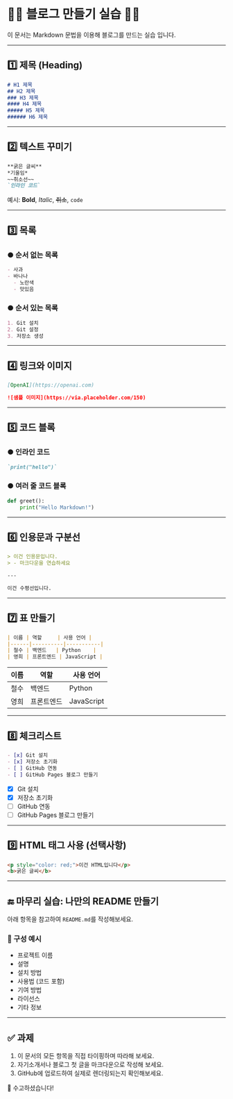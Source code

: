 
# 🧑‍💻 블로그 만들기 실습 🧑‍💻

이 문서는 Markdown 문법을 이용해 블로그를 만드는 실습 입니다.  


---

## 1️⃣ 제목 (Heading)

```markdown
# H1 제목
## H2 제목
### H3 제목
#### H4 제목
##### H5 제목
###### H6 제목
```

---

## 2️⃣ 텍스트 꾸미기

```markdown
**굵은 글씨**
*기울임*
~~취소선~~
`인라인 코드`
```

예시: **Bold**, *Italic*, ~~취소~~, `code`

---

## 3️⃣ 목록

### ● 순서 없는 목록

```markdown
- 사과
- 바나나
  - 노란색
  - 맛있음
```

### ● 순서 있는 목록

```markdown
1. Git 설치
2. Git 설정
3. 저장소 생성
```

---

## 4️⃣ 링크와 이미지

```markdown
[OpenAI](https://openai.com)

![샘플 이미지](https://via.placeholder.com/150)
```

---

## 5️⃣ 코드 블록

### ● 인라인 코드

```markdown
`print("hello")`
```

### ● 여러 줄 코드 블록

```python
def greet():
    print("Hello Markdown!")
```

---

## 6️⃣ 인용문과 구분선

```markdown
> 이건 인용문입니다.
> - 마크다운을 연습하세요

---

이건 수평선입니다.
```

---

## 7️⃣ 표 만들기

```markdown
| 이름 | 역할     | 사용 언어 |
|------|----------|-----------|
| 철수 | 백엔드   | Python    |
| 영희 | 프론트엔드 | JavaScript |
```

| 이름 | 역할     | 사용 언어 |
|------|----------|-----------|
| 철수 | 백엔드   | Python    |
| 영희 | 프론트엔드 | JavaScript |

---

## 8️⃣ 체크리스트

```markdown
- [x] Git 설치
- [x] 저장소 초기화
- [ ] GitHub 연동
- [ ] GitHub Pages 블로그 만들기
```

- [x] Git 설치  
- [x] 저장소 초기화  
- [ ] GitHub 연동  
- [ ] GitHub Pages 블로그 만들기  

---

## 9️⃣ HTML 태그 사용 (선택사항)

```markdown
<p style="color: red;">이건 HTML입니다</p>
<b>굵은 글씨</b>
```

---

## 🔚 마무리 실습: 나만의 README 만들기

아래 항목을 참고하여 `README.md`를 작성해보세요.

### 📌 구성 예시

- 프로젝트 이름
- 설명
- 설치 방법
- 사용법 (코드 포함)
- 기여 방법
- 라이선스
- 기타 정보

---

## ✅ 과제

1. 이 문서의 모든 항목을 직접 타이핑하며 따라해 보세요.
2. 자기소개서나 블로그 첫 글을 마크다운으로 작성해 보세요.
3. GitHub에 업로드하여 실제로 렌더링되는지 확인해보세요.

🎉 수고하셨습니다!
